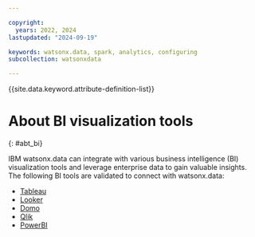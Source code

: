 ```yaml
---

copyright:
  years: 2022, 2024
lastupdated: "2024-09-19"

keywords: watsonx.data, spark, analytics, configuring
subcollection: watsonxdata

---
```


{{site.data.keyword.attribute-definition-list}}

# About BI visualization tools
{: #abt_bi}


IBM watsonx.data can integrate with various business intelligence (BI) visualization tools and leverage enterprise data to gain valuable insights. The following BI tools are validated to connect with watsonx.data:

- [Tableau](watsonxdata?topic=watsonxdata-tableau)
- [Looker](watsonxdata?topic=watsonxdata-looker)
- [Domo](watsonxdata?topic=watsonxdata-domo)
- [Qlik](watsonxdata?topic=watsonxdata-qlik)
- [PowerBI](watsonxdata?topic=watsonxdata-bi_intro)
